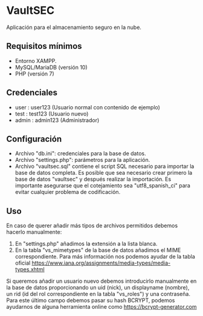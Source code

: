 # VaultSEC
Aplicación para el almacenamiento seguro en la nube.

## Requisitos mínimos
- Entorno XAMPP.
- MySQL/MariaDB (versión 10)
- PHP (versión 7)

## Credenciales
- user : user123 (Usuario normal con contenido de ejemplo)
- test : test123 (Usuario nuevo)
- admin : admin123 (Administrador)

## Configuración
- Archivo "db.ini": credenciales para la base de datos.
- Archivo "settings.php": parámetros para la aplicación.
- Archivo "vaultsec.sql" contiene el script SQL necesario para importar la base de datos completa. Es posible que sea necesario crear primero la base de datos "vaultsec" y después realizar la importación. Es importante asegurarse que el cotejamiento sea "utf8_spanish_ci" para evitar cualquier problema de codificación.

## Uso
En caso de querer añadir más tipos de archivos permitidos debemos hacerlo manualmente:
1) En "settings.php" añadimos la extensión a la lista blanca.
2) En la tabla "vs_mimetypes" de la base de datos añadimos el MIME correspondiente. Para más información nos podemos ayudar de la tabla oficial https://www.iana.org/assignments/media-types/media-types.xhtml

Si queremos añadir un usuario nuevo debemos introducirlo manualmente en la base de datos proporcionando un uid (nick), un displayname (nombre), un rid (id del rol correspondiente en la tabla "vs_roles") y una contraseña. Para este último campo debemos pasar su hash BCRYPT, podemos ayudarnos de alguna herramienta online como https://bcrypt-generator.com
